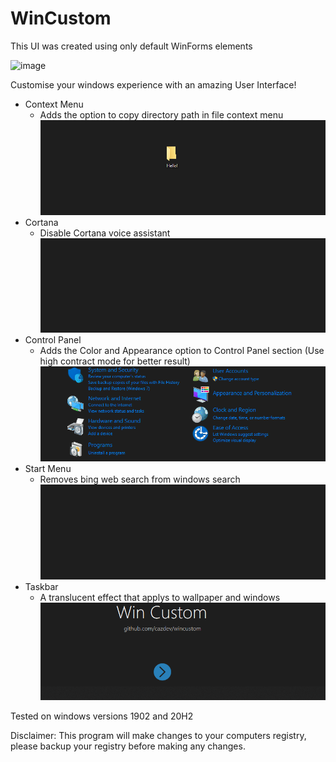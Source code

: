# WinCustom

This UI was created using only default WinForms elements

![image](https://i.ibb.co/LCB8gpj/unknown-1.png)

Customise your windows experience with an amazing User Interface!

- Context Menu
  - Adds the option to copy directory path in file context menu
![image](https://raw.githubusercontent.com/CazDev/WinCustom/main/WinCustom/Resources/gifs/context.gif)
- Cortana
  - Disable Cortana voice assistant
![image](https://raw.githubusercontent.com/CazDev/WinCustom/main/WinCustom/Resources/gifs/cortana.gif)
- Control Panel
  - Adds the Color and Appearance option to Control Panel section (Use high contract mode for better result)
![image](https://raw.githubusercontent.com/CazDev/WinCustom/main/WinCustom/Resources/gifs/appearance.gif)
- Start Menu
  - Removes bing web search from windows search
![image](https://raw.githubusercontent.com/CazDev/WinCustom/main/WinCustom/Resources/gifs/start-menu-bing.gif)
- Taskbar
  - A translucent effect that applys to wallpaper and windows
![image](https://raw.githubusercontent.com/CazDev/WinCustom/main/WinCustom/Resources/gifs/translucent-taskbar.gif)

Tested on windows versions 1902 and 20H2

Disclaimer: This program will make changes to your computers registry, please backup your registry before making any changes.

